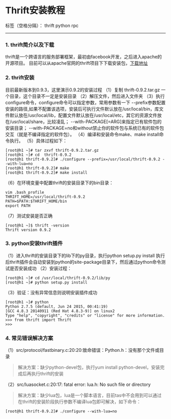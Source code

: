 ﻿# Thrift安装教程

标签（空格分隔）： thrift python rpc

---

### 1. thrift简介以及下载
thrift是一个跨语言的服务部署框架，最初由facebook开发，之后进入apache的开源项目。
目前可以从apache官网的thrift项目下下载安装包，[下载地址](http://thrift.apache.org/download)
### 2. thrift安装
目前最新版本到0.9.3，这里演示0.9.2的安装过程
（1）复制 thrift-0.9.2.tar.gz 一个目录，这个目录不一定是安装目录
（2）解压文件，然后进入文件夹
（3）执行configure命令，configure命令可以指定参数，常用参数有一下
--prefix参数配置安装的路径,如果不配置该选项，安装后可执行文件默认放在/usr/local/bin，库文件默认放在/usr/local/lib，配置文件默认放在/usr/local/etc，其它的资源文件放在/usr/local/share，比较凌乱；
--with-PACKAGE[=ARG]来指定已有软件包的安装目录；
--with-PACKAGE=no和without禁止你的软件包与系统已有的软件包交互（就是不编译指定的软件包）。
（4）编译和安装命令make、make install命令执行。
（5）具体过程如下：
```
[root@h1 ~]# tar zxvf thrift-0.9.2.tar.gz 
[root@h1 ~]# cd  thrift-0.9.2
[root@h1 thrift-0.9.2]# ./configure --prefix=/usr/local/thrift-0.9.2 --with-lua=no
[root@h1 thrift-0.9.2]# make
[root@h1 thrift-0.9.2]# make install
```
（6）在环境变量中配置thrift的安装目录下的bin目录：
```
vim .bash_profile
THRIFT_HOME=/usr/local/thrift-0.9.2
PATH=$PATH:$THRIFT_HOME/bin
export PATH
```
（7）测试安装是否正确
```
[root@h1 ~]$ thrift -version
Thrift version 0.9.2
```
### 3. python安装thrift插件
（1）进入thrift的安装目录下的lib下的py目录，执行python setup.py install
执行后thrift插件会自动安装到python的site-package目录下，然后通过python命令测试是否安装成功
（2）安装过程：
```
[root@h1 ~]# cd /usr/local/thrift-0.9.2/lib/py
[root@h1 ~]# python setup.py install
```
（3）验证：没有异常信息则说明安装插件成功
```
[root@h1 ~]# python
Python 2.7.5 (default, Jun 24 2015, 00:41:19) 
[GCC 4.8.3 20140911 (Red Hat 4.8.3-9)] on linux2
Type "help", "copyright", "credits" or "license" for more information.
>>> from thrift import Thrift
>>> 
```
### 4. 常见错误解决方案
（1）src/protocol/fastbinary.c:20:20:致命错误：Python.h：没有那个文件或目录
>解决方案：缺少python-devel包，执行yum install python-devel，安装完成后再执行thrift的安装

（2）src/luasocket.c:20:17: fatal error: lua.h: No such file or directory
>解决方案：缺少lua包，lua是一个脚本语言，目前tas中不会用到可以通过在thrift的安装阶段执行参数不编译lua包即可解决，如下命令：
```
[root@h1 thrift-0.9.2]# ./configure --with-lua=no
```


